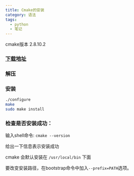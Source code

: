 ```yaml
---
title: Cmake的安装
category: 语法
tags:
  - python
  - 笔记
---
```


cmake版本 2.8.10.2

### [下载地址](https://cmake.org/download/)

### 解压

### 安装

```sh
./configure
make
sudo make install
```

### 检查是否安装成功：

输入shell命令: `cmake --version`

给出一下信息表示安装成功

cmake 会默认安装在 `/usr/local/bin` 下面

要改变安装路径，在bootstrap命令中加入`--prefix=PATH`选项。
